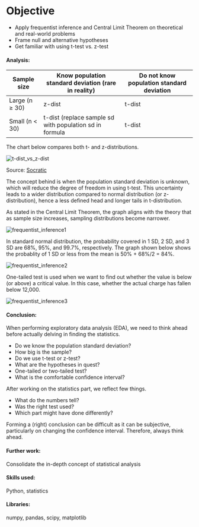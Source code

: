 # Objective
- Apply frequentist inference and Central Limit Theorem on theoretical and real-world problems
- Frame null and alternative hypotheses
- Get familiar with using t-test vs. z-test

#### Analysis:
Sample size | Know population standard deviation (rare in reality) | Do not know population standard deviation
----- | ---------------------------------- | ------------------------------------------
Large (n ≥ 30) | z-dist | t-dist
Small (n < 30) | t-dist (replace sample sd with population sd in formula | t-dist

The chart below compares both t- and z-distributions.

![t-dist_vs_z-dist](https://user-images.githubusercontent.com/36130927/119764862-2e7d7f80-be80-11eb-8822-8b1040150de1.gif)

Source: [Socratic](https://socratic.org/questions/what-is-a-t-score)

The concept behind is when the population standard deviation is unknown, which will reduce the degree of freedom in using t-test. This uncertainty leads to a wider distribution compared to normal distribution (or z-distribution), hence a less defined head and longer tails in t-distribution.

As stated in the Central Limit Theorem, the graph aligns with the theory that as sample size increases, sampling distributions become narrower.

![frequentist_inference1](https://user-images.githubusercontent.com/36130927/119580024-a74fdf00-bd8d-11eb-855f-aef06b12ab2e.png)

In standard normal distribution, the probability covered in 1 SD, 2 SD, and 3 SD are 68%, 95%, and 99.7%, respectively.
The graph shown below shows the probablity of 1 SD or less from the mean is 50% + 68%/2 = 84%.

![frequentist_inference2](https://user-images.githubusercontent.com/36130927/119580061-b46cce00-bd8d-11eb-843f-2661d980793b.png)

One-tailed test is used when we want to find out whether the value is below (or above) a critical value.
In this case, whether the actual charge has fallen below 12,000.

![frequentist_inference3](https://user-images.githubusercontent.com/36130927/119579999-9a32f000-bd8d-11eb-9cd5-d7edebc5274e.png)


#### Conclusion:
When performing exploratory data analysis (EDA), we need to think ahead before actually delving in finding the statistics.
- Do we know the population standard deviation?
- How big is the sample?
- Do we use t-test or z-test?
- What are the hypotheses in quest?
- One-tailed or two-tailed test?
- What is the comfortable confidence interval?

After working on the statistics part, we reflect few things.
- What do the numbers tell?
- Was the right test used?
- Which part might have done differently?

Forming a (right) conclusion can be difficult as it can be subjective, particularly on changing the confidence interval. Therefore, always think ahead.


#### Further work:
Consolidate the in-depth concept of statistical analysis


#### Skills used:
Python, statistics


#### Libraries:
numpy, pandas, scipy, matplotlib

